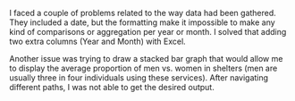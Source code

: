 I faced a couple of problems related to the way data had been gathered. They included a date, but the formatting make it impossible to make any kind of comparisons or aggregation per year or month. I solved that adding two extra columns (Year and Month) with Excel.

Another issue was trying to draw a stacked bar graph that would allow me to display the average proportion of men vs. women in shelters (men are usually three in four individuals using these services). After navigating different paths, I was not able to get the desired output. 
